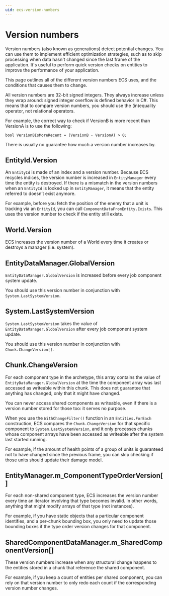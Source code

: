 ```yaml
---
uid: ecs-version-numbers
---
```

# Version numbers

Version numbers (also known as generations) detect potential changes. You can use them to implement efficient optimization strategies, such as to skip processing when data hasn't changed since the last frame of the application. It's useful to perform quick version checks on entities to improve the performance of your application.

This page outlines all of the different version numbers ECS uses, and the conditions that causes them to change.

All version numbers are 32-bit signed integers. They always increase unless they wrap around: signed integer overflow is defined behavior in C#. This means that to compare version numbers, you should use the (in)equality operator, not relational operators.

For example, the correct way to check if VersionB is more recent than VersionA is to use the following:

    bool VersionBIsMoreRecent = (VersionB - VersionA) > 0;

There is usually no guarantee how much a version number increases by.

## EntityId.Version

An `EntityId` is made of an index and a version number. Because ECS recycles indices, the version number is increased in `EntityManager` every time the entity is destroyed. If there is a mismatch in the version numbers when an `EntityId` is looked up in `EntityManager`, it means that the entity referred to doesn’t exist anymore.

For example, before you fetch the position of the enemy that a unit is tracking via an `EntityId`, you can call `ComponentDataFromEntity.Exists`. This uses the version number to check if the entity still exists.

## World.Version

ECS increases the version number of a World every time it creates or destroys a manager (i.e. system).

## EntityDataManager.GlobalVersion

`EntityDataManager.GlobalVersion` is increased before every job component system update.

You should use this version number in conjunction with `System.LastSystemVersion`.

## System.LastSystemVersion

`System.LastSystemVersion` takes the value of `EntityDataManager.GlobalVersion` after every job component system update.

You should use this version number in conjunction with `Chunk.ChangeVersion[]`.

## Chunk.ChangeVersion

For each component type in the archetype, this array contains the value of `EntityDataManager.GlobalVersion` at the time the component array was last accessed as writeable within this chunk. This does not guarantee that anything has changed, only that it might have changed.

You can never access shared components as writeable, even if there is a version number stored for those too: it serves no purpose.

When you use the `WithChangeFilter()` function in an `Entities.ForEach` construction, ECS compares the `Chunk.ChangeVersion` for that specific component to `System.LastSystemVersion`, and it only processes chunks whose component arrays have been accessed as writeable after the system last started running.

For example, if the amount of health points of a group of units is guaranteed not to have changed since the previous frame, you can skip checking if those units should update their damage model.

## EntityManager.m_ComponentTypeOrderVersion[]

For each non-shared component type, ECS increases the version number every time an iterator involving that type becomes invalid. In other words, anything that might modify arrays of that type (not instances).

For example, if you have static objects that a particular component identifies, and a per-chunk bounding box, you only need to update those bounding boxes if the type order version changes for that component.

## SharedComponentDataManager.m_SharedComponentVersion[]

These version numbers increase when any structural change happens to the entities stored in a chunk that reference the shared component.

For example, if you keep a count of entities per shared component, you can rely on that version number to only redo each count if the corresponding version number changes.
